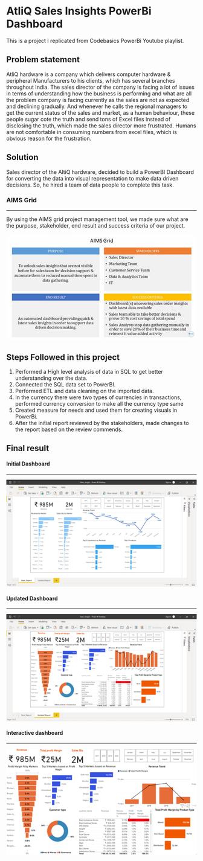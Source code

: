 # AtliQ Sales Insights PowerBi Dashboard

This is a project I replicated from Codebasics PowerBi Youtube playlist. 

## Problem statement

AtliQ hardware is a company which delivers computer hardware & peripheral 
Manufacturers to his clients, which has several branches throughout India. The sales director of the company is facing a lot of
issues in terms of understanding how the business is performing and what are all the problem company is
facing currently as the sales are not as expected and declining gradually. And whenever he calls the regional managers
to get the current status of the sales and market, as a human behaviour, these people 
sugar cote the truth and send tons of Excel files instead of disclosing the truth, which made the sales director more frustrated.
Humans are not comfortable in consuming numbers from excel files, which is obvious reason for the frustration.

## Solution 

Sales director of the AltiQ hardware, decided to build a PowerBI Dashboard for converting the data into 
visual representation to make data driven decisions. So, he hired a team of data people to complete this task.


### AIMS Grid

---
By using the AIMS grid project management tool, we made sure what are the purpose, stakeholder, end result 
and success criteria  of our project.

<img src="https://github.com/Naveen-S6/AtliQ_Sales_Insigths_PowerBi/blob/main/DATASET/AIMS.jpg" width="550" class="center">

## Steps Followed in this project

1. Performed a High level analysis of data in SQL to get better understanding over the data.
2. Connected the SQL data set to PowerBI.
3. Performed ETL and data cleaning on the imported data.
4. In the currency there were two types of currencies in transactions, performed currency conversion to make all the currency type same
5. Created measure for needs and used them for creating visuals in PowerBi.
6. After the initial report reviewed by the stakeholders, made changes to the report based on the review commends.

## Final result 

#### Initial Dashboard

---
<img src="https://github.com/Naveen-S6/AtliQ_Sales_Insigths_PowerBi/blob/main/DATASET/Inital_report.png" width="550" class="center">

#### Updated Dashboard

---
<img src="https://github.com/Naveen-S6/AtliQ_Sales_Insigths_PowerBi/blob/main/DATASET/Final_report.png" width="550" class="center">

#### Interactive dashboard

---
<img src="https://github.com/Naveen-S6/AtliQ_Sales_Insigths_PowerBi/blob/main/DATASET/GIF.gif" width="600" class="center">
